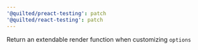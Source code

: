 ```yaml
---
'@quilted/preact-testing': patch
'@quilted/react-testing': patch
---
```


Return an extendable render function when customizing `options`
